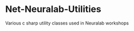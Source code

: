 Net-Neuralab-Utilities
======================

Various c sharp utility classes used in Neuralab workshops